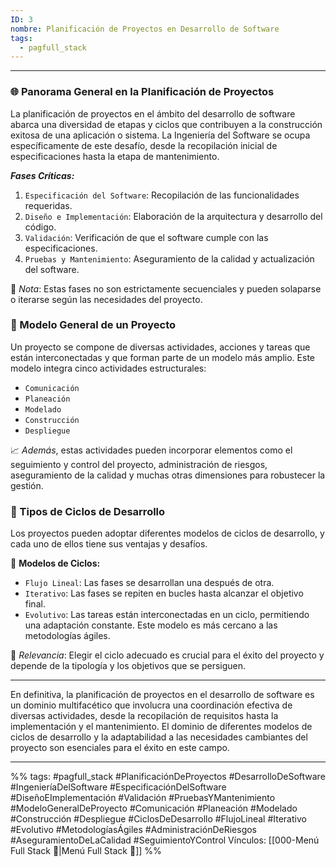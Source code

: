 ```yaml
---
ID: 3
nombre: Planificación de Proyectos en Desarrollo de Software
tags:
  - pagfull_stack
---
```

___

### 🌐 Panorama General en la Planificación de Proyectos

La planificación de proyectos en el ámbito del desarrollo de software abarca una diversidad de etapas y ciclos que contribuyen a la construcción exitosa de una aplicación o sistema. La Ingeniería del Software se ocupa específicamente de este desafío, desde la recopilación inicial de especificaciones hasta la etapa de mantenimiento.

***Fases Críticas:***

1. `Especificación del Software`: Recopilación de las funcionalidades requeridas.
2. `Diseño e Implementación`: Elaboración de la arquitectura y desarrollo del código.
3. `Validación`: Verificación de que el software cumple con las especificaciones.
4. `Pruebas y Mantenimiento`: Aseguramiento de la calidad y actualización del software.

📝 *Nota*: Estas fases no son estrictamente secuenciales y pueden solaparse o iterarse según las necesidades del proyecto.

### 🎡 Modelo General de un Proyecto

Un proyecto se compone de diversas actividades, acciones y tareas que están interconectadas y que forman parte de un modelo más amplio. Este modelo integra cinco actividades estructurales:

- `Comunicación`
- `Planeación`
- `Modelado`
- `Construcción`
- `Despliegue`

📈 *Además*, estas actividades pueden incorporar elementos como el seguimiento y control del proyecto, administración de riesgos, aseguramiento de la calidad y muchas otras dimensiones para robustecer la gestión.

### 🔄 Tipos de Ciclos de Desarrollo

Los proyectos pueden adoptar diferentes modelos de ciclos de desarrollo, y cada uno de ellos tiene sus ventajas y desafíos.

🔲 **Modelos de Ciclos:**

- `Flujo Lineal`: Las fases se desarrollan una después de otra.
- `Iterativo`: Las fases se repiten en bucles hasta alcanzar el objetivo final.
- `Evolutivo`: Las tareas están interconectadas en un ciclo, permitiendo una adaptación constante. Este modelo es más cercano a las metodologías ágiles.

🌟 *Relevancia*: Elegir el ciclo adecuado es crucial para el éxito del proyecto y depende de la tipología y los objetivos que se persiguen.

---

En definitiva, la planificación de proyectos en el desarrollo de software es un dominio multifacético que involucra una coordinación efectiva de diversas actividades, desde la recopilación de requisitos hasta la implementación y el mantenimiento. El dominio de diferentes modelos de ciclos de desarrollo y la adaptabilidad a las necesidades cambiantes del proyecto son esenciales para el éxito en este campo.

___
%%
tags: #pagfull_stack #PlanificaciónDeProyectos #DesarrolloDeSoftware #IngenieríaDelSoftware #EspecificaciónDelSoftware #DiseñoEImplementación #Validación #PruebasYMantenimiento #ModeloGeneralDeProyecto #Comunicación #Planeación #Modelado #Construcción #Despliegue #CiclosDeDesarrollo #FlujoLineal #Iterativo #Evolutivo #MetodologíasÁgiles #AdministraciónDeRiesgos #AseguramientoDeLaCalidad #SeguimientoYControl
Vínculos:  [[000-Menú Full Stack 📃|Menú Full Stack 📃]]
%%